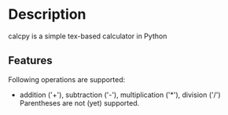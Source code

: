 # Description
calcpy is a simple tex-based calculator in Python
## Features
Following operations are supported:
* addition ('+'), subtraction ('-'), multiplication ('*'), division ('/')  
Parentheses are not (yet) supported.
